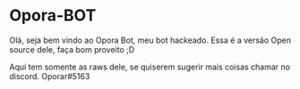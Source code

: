# Opora-BOT


Olá, seja bem vindo ao Opora Bot, meu bot hackeado.
Essa é a versão Open source dele, faça bom proveito ;D

Aqui tem somente as raws dele, se quiserem sugerir mais coisas chamar no discord.
Oporar#5163
